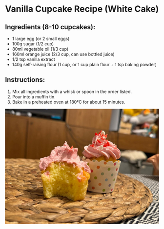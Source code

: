 # Vanilla Cupcake Recipe (White Cake)

## Ingredients (8-10 cupcakes):
- 1 large egg (or 2 small eggs)
- 100g sugar (1/2 cup)
- 80ml vegetable oil (1/3 cup)
- 160ml orange juice (2/3 cup, can use bottled juice)
- 1/2 tsp vanilla extract
- 140g self-raising flour (1 cup, or 1 cup plain flour + 1 tsp baking powder)

## Instructions:
1. Mix all ingredients with a whisk or spoon in the order listed.
2. Pour into a muffin tin.
3. Bake in a preheated oven at 180°C for about 15 minutes.

![Vanilla Cupcakes](images/cupcake.jpg)